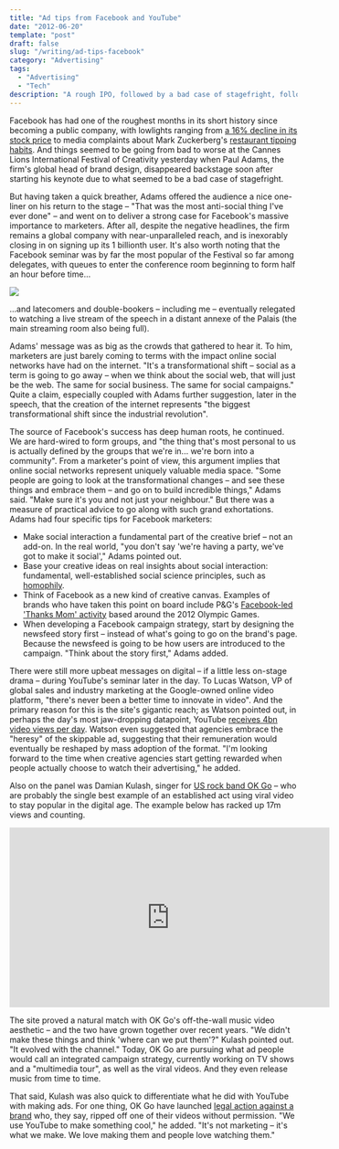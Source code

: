 ```yaml
---
title: "Ad tips from Facebook and YouTube"
date: "2012-06-20"
template: "post"
draft: false
slug: "/writing/ad-tips-facebook"
category: "Advertising"
tags:
  - "Advertising"
  - "Tech"
description: "A rough IPO, followed by a bad case of stagefright, followed by some useful guidance on advertising with the world's largest social network."
---
```


Facebook has had one of the roughest months in its short history since becoming a public company, with lowlights ranging from [a 16% decline in its stock price](http://www.google.co.uk/finance?q=NASDAQ%3AFB) to media complaints about Mark Zuckerberg's [restaurant tipping habits](http://sfist.com/2012/05/29/mark_zuckerberg_forgets_to_tip_whil.php). And things seemed to be going from bad to worse at the Cannes Lions International Festival of Creativity yesterday when Paul Adams, the firm's global head of brand design, disappeared backstage soon after starting his keynote due to what seemed to be a bad case of stagefright.

But having taken a quick breather, Adams offered the audience a nice one-liner on his return to the stage – "That was the most anti-social thing I've ever done" – and went on to deliver a strong case for Facebook's massive importance to marketers. After all, despite the negative headlines, the firm remains a global company with near-unparalleled reach, and is inexorably closing in on signing up its 1 billionth user. It's also worth noting that the Facebook seminar was by far the most popular of the Festival so far among delegates, with queues to enter the conference room beginning to form half an hour before time...

![](ad-tips-facebook-200612/ad-tips-facebook-1.jpg)

…and latecomers and double-bookers – including me – eventually relegated to watching a live stream of the speech in a distant annexe of the Palais (the main streaming room also being full).

Adams' message was as big as the crowds that gathered to hear it. To him, marketers are just barely coming to terms with the impact online social networks have had on the internet. "It's a transformational shift – social as a term is going to go away – when we think about the social web, that will just be the web. The same for social business. The same for social campaigns." Quite a claim, especially coupled with Adams further suggestion, later in the speech, that the creation of the internet represents "the biggest transformational shift since the industrial revolution".

The source of Facebook's success has deep human roots, he continued. We are hard-wired to form groups, and "the thing that's most personal to us is actually defined by the groups that we're in... we're born into a community". From a marketer's point of view, this argument implies that online social networks represent uniquely valuable media space. "Some people are going to look at the transformational changes – and see these things and embrace them – and go on to build incredible things," Adams said. "Make sure it's you and not just your neighbour." But there was a measure of practical advice to go along with such grand exhortations. Adams had four specific tips for Facebook marketers:

* Make social interaction a fundamental part of the creative brief – not an add-on. In the real world, "you don't say 'we're having a party, we've got to make it social'," Adams pointed out.
* Base your creative ideas on real insights about social interaction: fundamental, well-established social science principles, such as [homophily](http://www.nytimes.com/2006/12/10/magazine/10Section2a.t-4.html).
* Think of Facebook as a new kind of creative canvas. Examples of brands who have taken this point on board include P&G's [Facebook-led 'Thanks Mom' activity](http://www.facebook.com/thankyoumom) based around the 2012 Olympic Games.
* When developing a Facebook campaign strategy, start by designing the newsfeed story first – instead of what's going to go on the brand's page. Because the newsfeed is going to be how users are introduced to the campaign. "Think about the story first," Adams added.

There were still more upbeat messages on digital – if a little less on-stage drama – during YouTube's seminar later in the day. To Lucas Watson, VP of global sales and industry marketing at the Google-owned online video platform, "there's never been a better time to innovate in video". And the primary reason for this is the site's gigantic reach; as Watson pointed out, in perhaps the day's most jaw-dropping datapoint, YouTube [receives 4bn video views per day](http://thenextweb.com/google/2012/01/23/youtube-hits-4-billion-daily-video-views-a-25-increase-in-the-past-eight-months/). Watson even suggested that agencies embrace the "heresy" of the skippable ad, suggesting that their remuneration would eventually be reshaped by mass adoption of the format. "I'm looking forward to the time when creative agencies start getting rewarded when people actually choose to watch their advertising," he added.

Also on the panel was Damian Kulash, singer for [US rock band OK Go](http://www.youtube.com/user/OkGo) – who are probably the single best example of an established act using viral video to stay popular in the digital age. The example below has racked up 17m views and counting.

<iframe width="560" height="315" src="https://www.youtube.com/embed/dTAAsCNK7RA" frameborder="0" allow="accelerometer; autoplay; encrypted-media; gyroscope; picture-in-picture" allowfullscreen></iframe>

The site proved a natural match with OK Go's off-the-wall music video aesthetic – and the two have grown together over recent years. "We didn't make these things and think 'where can we put them'?" Kulash pointed out. "It evolved with the channel." Today, OK Go are pursuing what ad people would call an integrated campaign strategy, currently working on TV shows and a "multimedia tour", as well as the viral videos. And they even release music from time to time.

That said, Kulash was also quick to differentiate what he did with YouTube with making ads. For one thing, OK Go have launched [legal action against a brand](http://www.scotsman.com/news/those-who-can-create-those-who-can-t-copy-1-1164205) who, they say, ripped off one of their videos without permission. "We use YouTube to make something cool," he added. "It's not marketing – it's what we make. We love making them and people love watching them."
